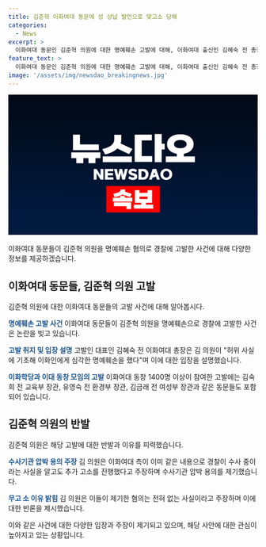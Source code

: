```yaml
---
title: 김준혁 이화여대 동문에 성 상납 발언으로 맞고소 당해
categories:
  - News
excerpt: >
  이화여대 동문인 김준혁 의원에 대한 명예훼손 고발에 대해, 이화여대 출신인 김혜숙 전 총장 등 1400여 명이 경찰에 고발장을 제출했다.  김 의원 측은 이에 맞고소로 응전하며, 수사기관 압박용이고 의정활동 방해라 주장했다. 또한, 김 의원은 사실을 왜곡하고 명예를 훼손했다는 주장에 대해 강하게 반박하였으며, 사후에 사과했던 것은 사실을 왜곡한 것이 아니라고 주장했다. 이화학당과 이대 동창 모임도 김 의원을 명예훼손 혐의로 고발하면서 논란을 확산시켰다.
feature_text: >
  이화여대 동문인 김준혁 의원에 대한 명예훼손 고발에 대해, 이화여대 출신인 김혜숙 전 총장 등 1400여 명이 경찰에 고발장을 제출했다.  김 의원 측은 이에 맞고소로 응전하며, 수사기관 압박용이고 의정활동 방해라 주장했다. 또한, 김 의원은 사실을 왜곡하고 명예를 훼손했다는 주장에 대해 강하게 반박하였으며, 사후에 사과했던 것은 사실을 왜곡한 것이 아니라고 주장했다. 이화학당과 이대 동창 모임도 김 의원을 명예훼손 혐의로 고발하면서 논란을 확산시켰다.
image: '/assets/img/newsdao_breakingnews.jpg'
---
```


<p><img src="/assets/img/newsdao_breakingnews.jpg" alt="firstkoreanews 속보" /></p>

<p>이화여대 동문들이 김준혁 의원을 명예훼손 혐의로 경찰에 고발한 사건에 대해 다양한 정보를 제공하겠습니다.</p>

<h2 data-ke-size="size26">이화여대 동문들, 김준혁 의원 고발</h2>

<p>김준혁 의원에 대한 이화여대 동문들의 고발 사건에 대해 알아봅시다.</p>

<p><b><span style="color: #1a5490;">명예훼손 고발 사건</span></b>
이화여대 동문들이 김준혁 의원을 명예훼손으로 경찰에 고발한 사건은 논란을 빚고 있습니다.</p>

<p><b><span style="color: #1a5490;">고발 취지 및 입장 설명</span></b>
고발인 대표인 김혜숙 전 이화여대 총장은 김 의원이 "허위 사실에 기초해 이화인에게 심각한 명예훼손을 했다"며 이에 대한 입장을 설명했습니다.</p>

<p><b><span style="color: #1a5490;">이화학당과 이대 동창 모임의 고발</span></b>
이화여대 동창 1400명 이상이 참여한 고발에는 김숙희 전 교육부 장관, 유영숙 전 환경부 장관, 김금래 전 여성부 장관과 같은 동문들도 포함되어 있습니다.</p>

<h2 data-ke-size="size26">김준혁 의원의 반발</h2>

<p>김준혁 의원은 해당 고발에 대한 반발과 이유를 피력했습니다.</p>

<p><b><span style="color: #1a5490;">수사기관 압박 용의 주장</span></b>
김 의원은 이화여대 측이 이미 같은 내용으로 경찰이 수사 중이라는 사실을 알고도 추가 고소를 진행했다고 주장하며 수사기관 압박 용의를 제기했습니다.</p>

<p><b><span style="color: #1a5490;">무고 소 이유 밝힘</span></b>
김 의원은 이들이 제기한 혐의는 전혀 없는 사실이라고 주장하며 이에 대한 반론을 제시했습니다.</p>

<p>이와 같은 사건에 대한 다양한 입장과 주장이 제기되고 있으며, 해당 사안에 대한 관심이 높아지고 있는 상황입니다.</p>

